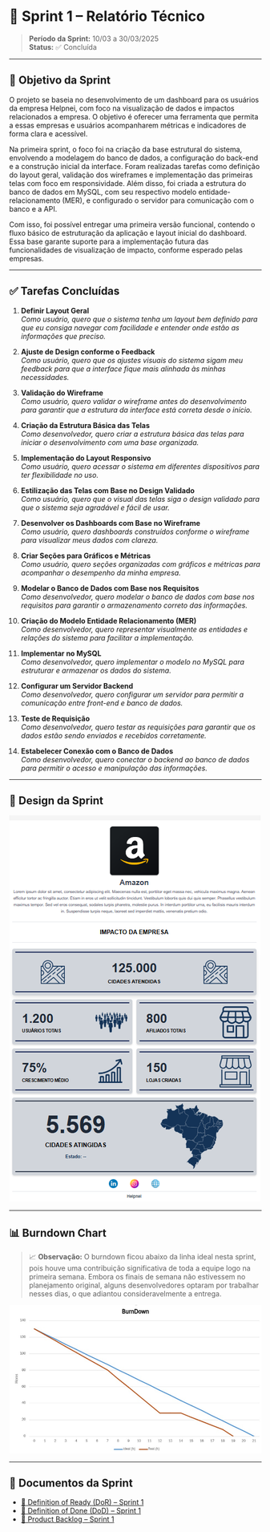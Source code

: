 # 📌 Sprint 1 – Relatório Técnico

> **Período da Sprint:** 10/03 a 30/03/2025  
> **Status:** ✅ Concluída  

---

## 🎯 Objetivo da Sprint

O projeto se baseia no desenvolvimento de um dashboard para os usuários da empresa Helpnei, com foco na visualização de dados e impactos relacionados a empresa. O objetivo é oferecer uma ferramenta que permita a essas empresas e usuários acompanharem métricas e indicadores de forma clara e acessível.

Na primeira sprint, o foco foi na criação da base estrutural do sistema, envolvendo a modelagem do banco de dados, a configuração do back-end e a construção inicial da interface. Foram realizadas tarefas como definição do layout geral, validação dos wireframes e implementação das primeiras telas com foco em responsividade. Além disso, foi criada a estrutura do banco de dados em MySQL, com seu respectivo modelo entidade-relacionamento (MER), e configurado o servidor para comunicação com o banco e a API.

Com isso, foi possível entregar uma primeira versão funcional, contendo o fluxo básico de estruturação da aplicação e layout inicial do dashboard. Essa base garante suporte para a implementação futura das funcionalidades de visualização de impacto, conforme esperado pelas empresas.

---

## ✅ Tarefas Concluídas

1. **Definir Layout Geral**  
   *Como usuário, quero que o sistema tenha um layout bem definido para que eu consiga navegar com facilidade e entender onde estão as informações que preciso.*

2. **Ajuste de Design conforme o Feedback**  
   *Como usuário, quero que os ajustes visuais do sistema sigam meu feedback para que a interface fique mais alinhada às minhas necessidades.*

3. **Validação do Wireframe**  
   *Como usuário, quero validar o wireframe antes do desenvolvimento para garantir que a estrutura da interface está correta desde o início.*

4. **Criação da Estrutura Básica das Telas**  
   *Como desenvolvedor, quero criar a estrutura básica das telas para iniciar o desenvolvimento com uma base organizada.*

5. **Implementação do Layout Responsivo**  
   *Como usuário, quero acessar o sistema em diferentes dispositivos para ter flexibilidade no uso.*

6. **Estilização das Telas com Base no Design Validado**  
   *Como usuário, quero que o visual das telas siga o design validado para que o sistema seja agradável e fácil de usar.*

7. **Desenvolver os Dashboards com Base no Wireframe**  
   *Como usuário, quero dashboards construídos conforme o wireframe para visualizar meus dados com clareza.*

8. **Criar Seções para Gráficos e Métricas**  
   *Como usuário, quero seções organizadas com gráficos e métricas para acompanhar o desempenho da minha empresa.*

9. **Modelar o Banco de Dados com Base nos Requisitos**  
   *Como desenvolvedor, quero modelar o banco de dados com base nos requisitos para garantir o armazenamento correto das informações.*

10. **Criação do Modelo Entidade Relacionamento (MER)**  
   *Como desenvolvedor, quero representar visualmente as entidades e relações do sistema para facilitar a implementação.*

11. **Implementar no MySQL**  
   *Como desenvolvedor, quero implementar o modelo no MySQL para estruturar e armazenar os dados do sistema.*

12. **Configurar um Servidor Backend**  
   *Como desenvolvedor, quero configurar um servidor para permitir a comunicação entre front-end e banco de dados.*

13. **Teste de Requisição**  
   *Como desenvolvedor, quero testar as requisições para garantir que os dados estão sendo enviados e recebidos corretamente.*

14. **Estabelecer Conexão com o Banco de Dados**  
   *Como desenvolvedor, quero conectar o backend ao banco de dados para permitir o acesso e manipulação das informações.*

---

## 🎨 Design da Sprint

![Design Sprint 1](./docs/sprints/sprint1/mockup-S1.png)

---

## 📊 Burndown Chart

> 📈 **Observação:** O burndown ficou abaixo da linha ideal nesta sprint, pois houve uma contribuição significativa de toda a equipe logo na primeira semana. Embora os finais de semana não estivessem no planejamento original, alguns desenvolvedores optaram por trabalhar nesses dias, o que adiantou consideravelmente a entrega.

![Burndown Sprint 1](./docs/sprints/sprint1/burndown-sprint1.jpg)

---

## 📎 Documentos da Sprint

- [📄 Definition of Ready (DoR) – Sprint 1](./docs/sprints/sprint1/DoR-sprint1.pdf)  
- [📄 Definition of Done (DoD) – Sprint 1](./docs/sprints/sprint1/DoD-sprint1.pdf)  
- [📄 Product Backlog – Sprint 1](./docs/sprints/sprint1/ProductBacklog-sprint1.pdf)

